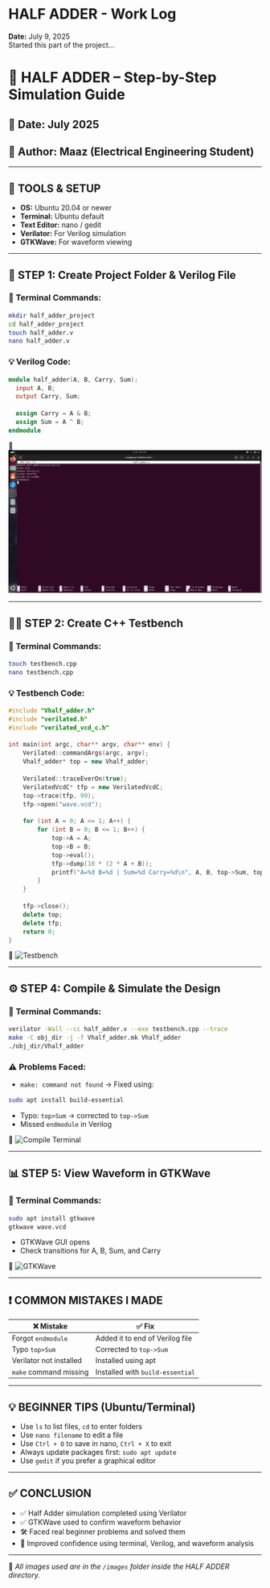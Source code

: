 # HALF ADDER - Work Log
**Date:** July 9, 2025  
Started this part of the project...

# 🧮 HALF ADDER – Step-by-Step Simulation Guide

## 📅 Date: July 2025  
## 👤 Author: Maaz (Electrical Engineering Student)

---

## 🔧 TOOLS & SETUP

- **OS:** Ubuntu 20.04 or newer
- **Terminal:** Ubuntu default
- **Text Editor:** nano / gedit
- **Verilator:** For Verilog simulation
- **GTKWave:** For waveform viewing

---

 
## 📁 STEP 1: Create Project Folder & Verilog File

### 📌 Terminal Commands:
```bash
mkdir half_adder_project
cd half_adder_project
touch half_adder.v
nano half_adder.v
```

### 💡 Verilog Code:
```verilog
module half_adder(A, B, Carry, Sum);
  input A, B;
  output Carry, Sum;

  assign Carry = A & B;
  assign Sum = A ^ B;
endmodule
```

📸 ![Half Adder Code](https://github.com/MAAZ740/JOURNEY/blob/4709539381940c28312269a55ec2901f51ee3b69/HALF%20ADDER/half_adder.v.jpeg)

---



## 👨‍💻 STEP 2: Create C++ Testbench

### 📌 Terminal Commands:
```bash
touch testbench.cpp
nano testbench.cpp
```

### 💡 Testbench Code:
```cpp
#include "Vhalf_adder.h"
#include "verilated.h"
#include "verilated_vcd_c.h"

int main(int argc, char** argv, char** env) {
    Verilated::commandArgs(argc, argv);
    Vhalf_adder* top = new Vhalf_adder;

    Verilated::traceEverOn(true);
    VerilatedVcdC* tfp = new VerilatedVcdC;
    top->trace(tfp, 99);
    tfp->open("wave.vcd");

    for (int A = 0; A <= 1; A++) {
        for (int B = 0; B <= 1; B++) {
            top->A = A;
            top->B = B;
            top->eval();
            tfp->dump(10 * (2 * A + B));
            printf("A=%d B=%d | Sum=%d Carry=%d\n", A, B, top->Sum, top->Carry);
        }
    }

    tfp->close();
    delete top;
    delete tfp;
    return 0;
}
```

📸 ![Testbench](images/testbench.png)

---

## ⚙️ STEP 4: Compile & Simulate the Design

### 📌 Terminal Commands:
```bash
verilator -Wall --cc half_adder.v --exe testbench.cpp --trace
make -C obj_dir -j -f Vhalf_adder.mk Vhalf_adder
./obj_dir/Vhalf_adder
```

### ⚠️ Problems Faced:
- `make: command not found` → Fixed using:
```bash
sudo apt install build-essential
```
- Typo: `top>Sum` → corrected to `top->Sum`
- Missed `endmodule` in Verilog

📸 ![Compile Terminal](images/compile_error_fixed.png)

---

## 📊 STEP 5: View Waveform in GTKWave

### 📌 Terminal Commands:
```bash
sudo apt install gtkwave
gtkwave wave.vcd
```

- GTKWave GUI opens
- Check transitions for A, B, Sum, and Carry

📸 ![GTKWave](images/waveform.png)

---

## ❗ COMMON MISTAKES I MADE

| ❌ Mistake | ✅ Fix |
|-----------|--------|
| Forgot `endmodule` | Added it to end of Verilog file |
| Typo `top>Sum` | Corrected to `top->Sum` |
| Verilator not installed | Installed using apt |
| `make` command missing | Installed with `build-essential` |

---

## 💡 BEGINNER TIPS (Ubuntu/Terminal)

- Use `ls` to list files, `cd` to enter folders
- Use `nano filename` to edit a file
- Use `Ctrl + O` to save in nano, `Ctrl + X` to exit
- Always update packages first: `sudo apt update`
- Use `gedit` if you prefer a graphical editor

---

## ✅ CONCLUSION

- ✅ Half Adder simulation completed using Verilator
- ✅ GTKWave used to confirm waveform behavior
- 🛠️ Faced real beginner problems and solved them
- 🧠 Improved confidence using terminal, Verilog, and waveform analysis

---

📁 *All images used are in the `/images` folder inside the HALF ADDER directory.*

